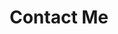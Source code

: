 ---
layout: contact.njk
title: Contact Me
metaDescription: "Lets meet for a virtual coffee, I would love to develop your idea into an action."
---